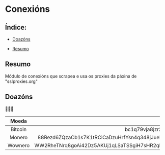 # Conexións

## Índice:
* [Doazóns](README.md#doazóns)
+ [Resumo](README.md#resumo)

## Resumo

Módulo de conexións que scrapea e usa os proxies da páxina de "sslproxies.org"


## Doazóns

🙇🙇‍♀

| Moeda | Dirección |
| :---: | :---: |
| Bitcoin | bc1q79vja8jzr27dxaf3ylu7e49ady8zq0jsm5qfk6 |
| Monero | 88Rezd6ZQzaCb1s7K1tRCiCaDzuHrfYsn4q348jJuePpLs84JNsWEghMAZZgzpDPrqD4PBxk7hwMkSdNQ4CLqFHyPVLdX1D |
| Wownero | WW2RheTNrq8goAi42Dz5AKUj1qLSaTSSgiH7sHR2qRqojg238EXP3MM3xuUgswriET7UrpkEoYaCkecBhnU49oxM1dZyYoSmm |
